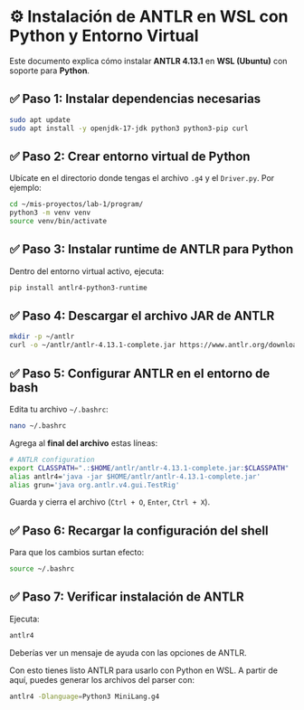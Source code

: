 # ⚙️ Instalación de ANTLR en WSL con Python y Entorno Virtual

Este documento explica cómo instalar **ANTLR 4.13.1** en **WSL (Ubuntu)** con soporte para **Python**.

## ✅ Paso 1: Instalar dependencias necesarias

```bash
sudo apt update
sudo apt install -y openjdk-17-jdk python3 python3-pip curl
````

## ✅ Paso 2: Crear entorno virtual de Python

Ubícate en el directorio donde tengas el archivo `.g4` y el `Driver.py`. Por ejemplo:

```bash
cd ~/mis-proyectos/lab-1/program/
python3 -m venv venv
source venv/bin/activate
```

## ✅ Paso 3: Instalar runtime de ANTLR para Python

Dentro del entorno virtual activo, ejecuta:

```bash
pip install antlr4-python3-runtime
```

## ✅ Paso 4: Descargar el archivo JAR de ANTLR

```bash
mkdir -p ~/antlr
curl -o ~/antlr/antlr-4.13.1-complete.jar https://www.antlr.org/download/antlr-4.13.1-complete.jar
```

## ✅ Paso 5: Configurar ANTLR en el entorno de bash

Edita tu archivo `~/.bashrc`:

```bash
nano ~/.bashrc
```

Agrega al **final del archivo** estas líneas:

```bash
# ANTLR configuration
export CLASSPATH=".:$HOME/antlr/antlr-4.13.1-complete.jar:$CLASSPATH"
alias antlr4='java -jar $HOME/antlr/antlr-4.13.1-complete.jar'
alias grun='java org.antlr.v4.gui.TestRig'
```

Guarda y cierra el archivo (`Ctrl + O`, `Enter`, `Ctrl + X`).

## ✅ Paso 6: Recargar la configuración del shell

Para que los cambios surtan efecto:

```bash
source ~/.bashrc
```

## ✅ Paso 7: Verificar instalación de ANTLR

Ejecuta:

```bash
antlr4
```

Deberías ver un mensaje de ayuda con las opciones de ANTLR.

Con esto tienes listo ANTLR para usarlo con Python en WSL. A partir de aquí, puedes generar los archivos del parser con:

```bash
antlr4 -Dlanguage=Python3 MiniLang.g4
```
